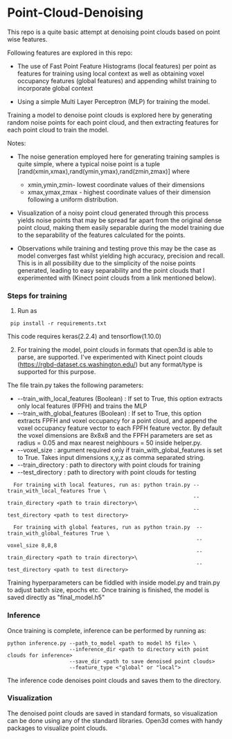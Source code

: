 # Point-Cloud-Denoising

This repo is a quite basic attempt at denoising point clouds based on point wise features. 

Following features are explored in this repo:

* The use of Fast Point Feature Histograms (local features) per point as features for training using local context
  as well as obtaining voxel occupancy features  (global features) and appending whilst training to incorporate global context

* Using a simple Multi Layer Perceptron (MLP) for training the model.

Training a model to denoise point clouds is explored here by generating random noise points for each point cloud, and then
extracting features for each point cloud to train the model.

Notes:

* The noise generation employed here for generating training samples is quite simple, where a typical noise point is a tuple 
[rand(xmin,xmax),rand(ymin,ymax),rand(zmin,zmax)] where 
  * xmin,ymin,zmin- lowest coordinate values of their dimensions 
  * xmax,ymax,zmax - highest coordinate values of their dimension
 following a uniform distribution.
 
* Visualization of a noisy point cloud generated through this process yields noise points that may be spread far apart from the
original dense point cloud, making them  easily separable during the  model training due to the separability of the features calculated for the points. 
* Observations while training and testing prove this may be the case as model converges fast whilst yielding high accuracy, precision and recall. This is in all possibility due to the simplicity of the noise points generated, leading to easy separability and the point clouds that I experimented with (Kinect point clouds from a link mentioned below).

### Steps for training
1) Run as 
```
 pip install -r requirements.txt
```
This code requires keras(2.2.4) and tensorflow(1.10.0)

2) For training the model, point clouds in formats that open3d is able to parse, are supported. I've experimented with Kinect point clouds (https://rgbd-dataset.cs.washington.edu/) but any format/type is supported for this purpose.

The file train.py takes the following parameters:
 * --train_with_local_features (Boolean) : If set to True, this option extracts only local features (FPFH) and trains the MLP
 * --train_with_global_features (Boolean) : If set to True, this option extracts FPFH and voxel occupancy for a point cloud, and append the voxel occupancy feature vector to each FPFH feature vector. By default the voxel dimensions are 8x8x8 and the FPFH parameters are set as radius = 0.05 and max nearest neighbours = 50 inside helper.py. 
 * --voxel_size : argument required only if train_with_global_features is set to True. Takes input dimensions x,y,z as comma separated string.
 * --train_directory : path to directory with point clouds for training
 * --test_directory : path to directory with point clouds for testing
```  
  For training with local features, run as: python train.py --train_with_local_features True \ 
                                                            --train_directory <path to train directory>\
                                                            --test_directory <path to test directory>
  
  For training with global features, run as python train.py  --train_with_global_features True \
                                                             --voxel_size 8,8,8
                                                             --train_directory <path to train directory>\
                                                             --test_directory <path to test directory>
```                                                             
Training hyperparameters can be fiddled with inside model.py and train.py to adjust batch size, epochs etc. 
Once training is finished, the model is saved directly as "final_model.h5"

### Inference
Once training is complete, inference can be performed by running as:

```
python inference.py --path_to_model <path to model h5 file> \
                    --inference_dir <path to directory with point clouds for inference>
                    --save_dir <path to save denoised point clouds>
                    --feature_type <"global" or "local">
```         
The inference code denoises point clouds and saves them to the directory.


### Visualization

The denoised point clouds are saved in standard formats, so visualization can be done using any of the standard libraries.
Open3d comes with handy packages to visualize point clouds.

